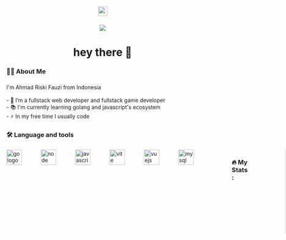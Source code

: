 <div align="center">
  <!-- <img height="150" src="https://camo.githubusercontent.com/62da68eb62b1e5f175f7d1f0191dd89a653d7908feb22d37d4a0ab07365d6791/68747470733a2f2f6d656469612e67697068792e636f6d2f6d656469612f4d3967624264396e6244724f5475314d71782f67697068792e676966"  /> -->
</div>

###

<div align="center">
  <!--<img src="https://img.shields.io/static/v1?message=LinkedIn&logo=linkedin&label=&color=0077B5&logoColor=white&labelColor=&style=for-the-badge" height="25" alt="linkedin logo"  />-->
  <img src="https://img.shields.io/static/v1?message=Youtube&logo=youtube&label=&color=FF0000&logoColor=white&labelColor=&style=for-the-badge" height="25" alt="youtube logo"  />
</div>

###

<div align="center">
  <img src="https://visitor-badge.laobi.icu/badge?page_id=maurodesouza.maurodesouza&"  />
</div>

###

<h1 align="center">hey there 👋</h1>

###

<h3 align="left">👩‍💻  About Me</h3>

###

<p align="left">I'm Ahmad Riski Fauzi from Indonesia<br><br>- 🔭 I’m a fullstack web developer and fullstack game developer<br>- 📚 I'm currently learning golang and javascript's ecosystem<br>- ⚡ In my free time I usually code</p>

###

<h3 align="left">🛠 Language and tools</h3>

###


<div align="left" style="
  display: flex;
  gap: 50px;
  ">
  <img src="https://cdn.jsdelivr.net/gh/devicons/devicon/icons/go/go-original-wordmark.svg" height="40" alt="go logo"  />

  
  <img src="https://cdn.jsdelivr.net/gh/devicons/devicon@latest/icons/nodejs/nodejs-original-wordmark.svg" height="40" alt="node logo"  />
          

  <img src="https://cdn.jsdelivr.net/gh/devicons/devicon@latest/icons/javascript/javascript-original.svg" height="40" alt="javascript logo"/>


  <img src="https://cdn.jsdelivr.net/gh/devicons/devicon@latest/icons/vitejs/vitejs-original.svg" height="40" alt="vite logo"/>






  <img src="https://cdn.jsdelivr.net/gh/devicons/devicon@latest/icons/vuejs/vuejs-original.svg" height="40" alt="vuejs logo"/>
          

  
  <img src="https://cdn.jsdelivr.net/gh/devicons/devicon@latest/icons/mysql/mysql-original.svg" height="40" alt="mysql logo"/>



  
          
          

###

<h3 align="left">🔥   My Stats :</h3>

###

<div align="center">
  <img src="https://streak-stats.demolab.com?user=maurodesouza&locale=en&mode=daily&theme=dark&hide_border=false&border_radius=5&order=3" height="220" alt="streak graph"  />
</div>

###
